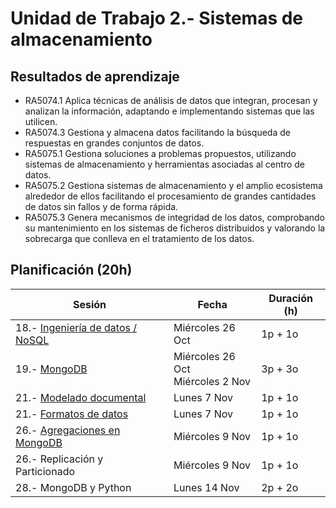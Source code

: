 # Unidad de Trabajo 2.- Sistemas de almacenamiento

## Resultados de aprendizaje

* RA5074.1 Aplica técnicas de análisis de datos que integran, procesan y analizan la información, adaptando e implementando sistemas que las utilicen.  
* RA5074.3 Gestiona y almacena datos facilitando la búsqueda de respuestas en grandes conjuntos de datos.  
* RA5075.1 Gestiona soluciones a problemas propuestos, utilizando sistemas de almacenamiento y herramientas asociadas al centro de datos.  
* RA5075.2 Gestiona sistemas de almacenamiento y el amplio ecosistema alrededor de ellos facilitando el procesamiento de grandes cantidades de datos sin fallos y de forma rápida.  
* RA5075.3 Genera mecanismos de integridad de los datos, comprobando su mantenimiento en los sistemas de ficheros distribuidos y valorando la sobrecarga que conlleva en el tratamiento de los datos.

## Planificación (20h)

| Sesión                                                                | Fecha             | Duración (h) |
| ---------                                                             | -----             | --------- |
| 18.- [Ingeniería de datos / NoSQL](01nosql.md)      | Miércoles 26 Oct  | 1p + 1o   |
| 19.- [MongoDB](02mongo.md)                          | Miércoles 26 Oct <br /> Miércoles 2 Nov       | 3p + 3o   |
| 21.- [Modelado documental](03modelado.md)           | Lunes 7 Nov   | 1p + 1o   |
| 21.- [Formatos de datos](04formatos.md)             | Lunes 7 Nov   | 1p + 1o   |
| 26.- [Agregaciones en MongoDB](05agregaciones.md)   | Miércoles 9 Nov      | 1p + 1o   |
| 26.- Replicación y Particionado | Miércoles 9 Nov      | 1p + 1o   |
| 28.- MongoDB y Python             | Lunes 14 Nov  | 2p + 2o   |
